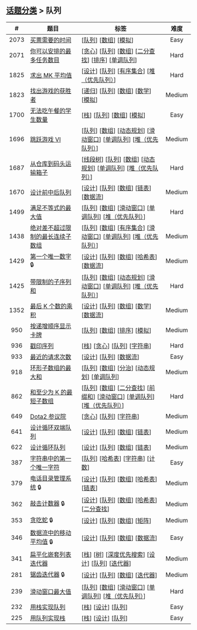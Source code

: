 <!--|This file generated by command(leetcode tag); DO NOT EDIT.            |-->
<!--+----------------------------------------------------------------------+-->
<!--|@author    awesee <openset.wang@gmail.com>                           |-->
<!--|@link      https://github.com/awesee                                 |-->
<!--|@home      https://github.com/awesee/leetcode                        |-->
<!--+----------------------------------------------------------------------+-->

## [话题分类](../README.md) > 队列

| # | 题目 | 标签 | 难度 |
| :-: | - | - | :-: |
| 2073 | [买票需要的时间](../../problems/time-needed-to-buy-tickets) | [[队列](../queue/README.md)] [[数组](../array/README.md)] [[模拟](../simulation/README.md)]  | Easy |
| 2071 | [你可以安排的最多任务数目](../../problems/maximum-number-of-tasks-you-can-assign) | [[贪心](../greedy/README.md)] [[队列](../queue/README.md)] [[数组](../array/README.md)] [[二分查找](../binary-search/README.md)] [[排序](../sorting/README.md)] [[单调队列](../monotonic-queue/README.md)]  | Hard |
| 1825 | [求出 MK 平均值](../../problems/finding-mk-average) | [[设计](../design/README.md)] [[队列](../queue/README.md)] [[有序集合](../ordered-set/README.md)] [[堆（优先队列）](../heap-priority-queue/README.md)]  | Hard |
| 1823 | [找出游戏的获胜者](../../problems/find-the-winner-of-the-circular-game) | [[递归](../recursion/README.md)] [[队列](../queue/README.md)] [[数组](../array/README.md)] [[数学](../math/README.md)] [[模拟](../simulation/README.md)]  | Medium |
| 1700 | [无法吃午餐的学生数量](../../problems/number-of-students-unable-to-eat-lunch) | [[栈](../stack/README.md)] [[队列](../queue/README.md)] [[数组](../array/README.md)] [[模拟](../simulation/README.md)]  | Easy |
| 1696 | [跳跃游戏 VI](../../problems/jump-game-vi) | [[队列](../queue/README.md)] [[数组](../array/README.md)] [[动态规划](../dynamic-programming/README.md)] [[滑动窗口](../sliding-window/README.md)] [[单调队列](../monotonic-queue/README.md)] [[堆（优先队列）](../heap-priority-queue/README.md)]  | Medium |
| 1687 | [从仓库到码头运输箱子](../../problems/delivering-boxes-from-storage-to-ports) | [[线段树](../segment-tree/README.md)] [[队列](../queue/README.md)] [[数组](../array/README.md)] [[动态规划](../dynamic-programming/README.md)] [[单调队列](../monotonic-queue/README.md)] [[堆（优先队列）](../heap-priority-queue/README.md)]  | Hard |
| 1670 | [设计前中后队列](../../problems/design-front-middle-back-queue) | [[设计](../design/README.md)] [[队列](../queue/README.md)] [[数组](../array/README.md)] [[链表](../linked-list/README.md)] [[数据流](../data-stream/README.md)]  | Medium |
| 1499 | [满足不等式的最大值](../../problems/max-value-of-equation) | [[队列](../queue/README.md)] [[数组](../array/README.md)] [[滑动窗口](../sliding-window/README.md)] [[单调队列](../monotonic-queue/README.md)] [[堆（优先队列）](../heap-priority-queue/README.md)]  | Hard |
| 1438 | [绝对差不超过限制的最长连续子数组](../../problems/longest-continuous-subarray-with-absolute-diff-less-than-or-equal-to-limit) | [[队列](../queue/README.md)] [[数组](../array/README.md)] [[有序集合](../ordered-set/README.md)] [[滑动窗口](../sliding-window/README.md)] [[单调队列](../monotonic-queue/README.md)] [[堆（优先队列）](../heap-priority-queue/README.md)]  | Medium |
| 1429 | [第一个唯一数字](../../problems/first-unique-number) 🔒 | [[设计](../design/README.md)] [[队列](../queue/README.md)] [[数组](../array/README.md)] [[哈希表](../hash-table/README.md)] [[数据流](../data-stream/README.md)]  | Medium |
| 1425 | [带限制的子序列和](../../problems/constrained-subsequence-sum) | [[队列](../queue/README.md)] [[数组](../array/README.md)] [[动态规划](../dynamic-programming/README.md)] [[滑动窗口](../sliding-window/README.md)] [[单调队列](../monotonic-queue/README.md)] [[堆（优先队列）](../heap-priority-queue/README.md)]  | Hard |
| 1352 | [最后 K 个数的乘积](../../problems/product-of-the-last-k-numbers) | [[设计](../design/README.md)] [[队列](../queue/README.md)] [[数组](../array/README.md)] [[数学](../math/README.md)] [[数据流](../data-stream/README.md)]  | Medium |
| 950 | [按递增顺序显示卡牌](../../problems/reveal-cards-in-increasing-order) | [[队列](../queue/README.md)] [[数组](../array/README.md)] [[排序](../sorting/README.md)] [[模拟](../simulation/README.md)]  | Medium |
| 936 | [戳印序列](../../problems/stamping-the-sequence) | [[栈](../stack/README.md)] [[贪心](../greedy/README.md)] [[队列](../queue/README.md)] [[字符串](../string/README.md)]  | Hard |
| 933 | [最近的请求次数](../../problems/number-of-recent-calls) | [[设计](../design/README.md)] [[队列](../queue/README.md)] [[数据流](../data-stream/README.md)]  | Easy |
| 918 | [环形子数组的最大和](../../problems/maximum-sum-circular-subarray) | [[队列](../queue/README.md)] [[数组](../array/README.md)] [[分治](../divide-and-conquer/README.md)] [[动态规划](../dynamic-programming/README.md)] [[单调队列](../monotonic-queue/README.md)]  | Medium |
| 862 | [和至少为 K 的最短子数组](../../problems/shortest-subarray-with-sum-at-least-k) | [[队列](../queue/README.md)] [[数组](../array/README.md)] [[二分查找](../binary-search/README.md)] [[前缀和](../prefix-sum/README.md)] [[滑动窗口](../sliding-window/README.md)] [[单调队列](../monotonic-queue/README.md)] [[堆（优先队列）](../heap-priority-queue/README.md)]  | Hard |
| 649 | [Dota2 参议院](../../problems/dota2-senate) | [[贪心](../greedy/README.md)] [[队列](../queue/README.md)] [[字符串](../string/README.md)]  | Medium |
| 641 | [设计循环双端队列](../../problems/design-circular-deque) | [[设计](../design/README.md)] [[队列](../queue/README.md)] [[数组](../array/README.md)] [[链表](../linked-list/README.md)]  | Medium |
| 622 | [设计循环队列](../../problems/design-circular-queue) | [[设计](../design/README.md)] [[队列](../queue/README.md)] [[数组](../array/README.md)] [[链表](../linked-list/README.md)]  | Medium |
| 387 | [字符串中的第一个唯一字符](../../problems/first-unique-character-in-a-string) | [[队列](../queue/README.md)] [[哈希表](../hash-table/README.md)] [[字符串](../string/README.md)] [[计数](../counting/README.md)]  | Easy |
| 379 | [电话目录管理系统](../../problems/design-phone-directory) 🔒 | [[设计](../design/README.md)] [[队列](../queue/README.md)] [[数组](../array/README.md)] [[哈希表](../hash-table/README.md)] [[链表](../linked-list/README.md)]  | Medium |
| 362 | [敲击计数器](../../problems/design-hit-counter) 🔒 | [[设计](../design/README.md)] [[队列](../queue/README.md)] [[数组](../array/README.md)] [[哈希表](../hash-table/README.md)] [[二分查找](../binary-search/README.md)]  | Medium |
| 353 | [贪吃蛇](../../problems/design-snake-game) 🔒 | [[设计](../design/README.md)] [[队列](../queue/README.md)] [[数组](../array/README.md)] [[矩阵](../matrix/README.md)]  | Medium |
| 346 | [数据流中的移动平均值](../../problems/moving-average-from-data-stream) 🔒 | [[设计](../design/README.md)] [[队列](../queue/README.md)] [[数组](../array/README.md)] [[数据流](../data-stream/README.md)]  | Easy |
| 341 | [扁平化嵌套列表迭代器](../../problems/flatten-nested-list-iterator) | [[栈](../stack/README.md)] [[树](../tree/README.md)] [[深度优先搜索](../depth-first-search/README.md)] [[设计](../design/README.md)] [[队列](../queue/README.md)] [[迭代器](../iterator/README.md)]  | Medium |
| 281 | [锯齿迭代器](../../problems/zigzag-iterator) 🔒 | [[设计](../design/README.md)] [[队列](../queue/README.md)] [[数组](../array/README.md)] [[迭代器](../iterator/README.md)]  | Medium |
| 239 | [滑动窗口最大值](../../problems/sliding-window-maximum) | [[队列](../queue/README.md)] [[数组](../array/README.md)] [[滑动窗口](../sliding-window/README.md)] [[单调队列](../monotonic-queue/README.md)] [[堆（优先队列）](../heap-priority-queue/README.md)]  | Hard |
| 232 | [用栈实现队列](../../problems/implement-queue-using-stacks) | [[栈](../stack/README.md)] [[设计](../design/README.md)] [[队列](../queue/README.md)]  | Easy |
| 225 | [用队列实现栈](../../problems/implement-stack-using-queues) | [[栈](../stack/README.md)] [[设计](../design/README.md)] [[队列](../queue/README.md)]  | Easy |
